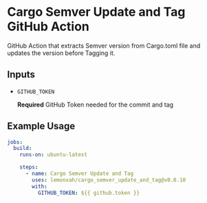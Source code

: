 # Cargo Semver Update and Tag GitHub Action

GitHub Action that extracts Semver version from Cargo.toml file and updates the version before Tagging it.

## Inputs

- `GITHUB_TOKEN`

  **Required** GitHub Token needed for the commit and tag

## Example Usage

```yaml
jobs:
  build:
    runs-on: ubuntu-latest

    steps:
      - name: Cargo Semver Update and Tag
        uses: lemonxah/cargo_semver_update_and_tag@v0.0.10
        with:
          GITHUB_TOKEN: ${{ github.token }}
```